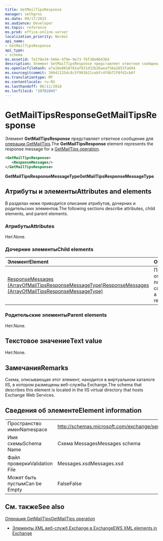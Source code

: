 ```yaml
---
title: GetMailTipsResponse
manager: sethgros
ms.date: 09/17/2015
ms.audience: Developer
ms.topic: reference
ms.prod: office-online-server
localization_priority: Normal
api_name:
- GetMailTipsResponse
api_type:
- schema
ms.assetid: fe270e34-566e-4f9e-9e73-fbf38e06436d
description: Элемент GetMailTipsResponse представляет ответное сообщение для операции GetMailTips.
ms.openlocfilehash: e7a18e8818761af931d32b26aeaf58a2853fa684
ms.sourcegitcommit: 34041125dc8c5f993b21cebfc4f8b72f0fd2cb6f
ms.translationtype: MT
ms.contentlocale: ru-RU
ms.lasthandoff: 06/11/2018
ms.locfileid: "19762845"
---
```

# <a name="getmailtipsresponse"></a><span data-ttu-id="2141b-103">GetMailTipsResponse</span><span class="sxs-lookup"><span data-stu-id="2141b-103">GetMailTipsResponse</span></span>

<span data-ttu-id="2141b-104">Элемент **GetMailTipsResponse** представляет ответное сообщение для [операции GetMailTips](getmailtips-operation.md).</span><span class="sxs-lookup"><span data-stu-id="2141b-104">The **GetMailTipsResponse** element represents the response message for a [GetMailTips operation](getmailtips-operation.md).</span></span>
  
```XML
<GetMailTipsResponse>
   <ResponseMessages/>
</GetMailTipsResponse>
```

 <span data-ttu-id="2141b-105">**GetMailTipsResponseMessageType**</span><span class="sxs-lookup"><span data-stu-id="2141b-105">**GetMailTipsResponseMessageType**</span></span>
## <a name="attributes-and-elements"></a><span data-ttu-id="2141b-106">Атрибуты и элементы</span><span class="sxs-lookup"><span data-stu-id="2141b-106">Attributes and elements</span></span>

<span data-ttu-id="2141b-107">В разделах ниже приводится описание атрибутов, дочерних и родительских элементов.</span><span class="sxs-lookup"><span data-stu-id="2141b-107">The following sections describe attributes, child elements, and parent elements.</span></span>
  
### <a name="attributes"></a><span data-ttu-id="2141b-108">Атрибуты</span><span class="sxs-lookup"><span data-stu-id="2141b-108">Attributes</span></span>

<span data-ttu-id="2141b-109">Нет.</span><span class="sxs-lookup"><span data-stu-id="2141b-109">None.</span></span>
  
### <a name="child-elements"></a><span data-ttu-id="2141b-110">Дочерние элементы</span><span class="sxs-lookup"><span data-stu-id="2141b-110">Child elements</span></span>

|<span data-ttu-id="2141b-111">**Элемент**</span><span class="sxs-lookup"><span data-stu-id="2141b-111">**Element**</span></span>|<span data-ttu-id="2141b-112">**Описание**</span><span class="sxs-lookup"><span data-stu-id="2141b-112">**Description**</span></span>|
|:-----|:-----|
|[<span data-ttu-id="2141b-113">ResponseMessages (ArrayOfMailTipsResponseMessageType)</span><span class="sxs-lookup"><span data-stu-id="2141b-113">ResponseMessages (ArrayOfMailTipsResponseMessageType)</span></span>](responsemessages-arrayofmailtipsresponsemessagetype.md) <br/> |<span data-ttu-id="2141b-114">Представляет список ответа советы почтовых сообщений.</span><span class="sxs-lookup"><span data-stu-id="2141b-114">Represents a list of mail tips response messages.</span></span>  <br/> |
   
### <a name="parent-elements"></a><span data-ttu-id="2141b-115">Родительские элементы</span><span class="sxs-lookup"><span data-stu-id="2141b-115">Parent elements</span></span>

<span data-ttu-id="2141b-116">Нет.</span><span class="sxs-lookup"><span data-stu-id="2141b-116">None.</span></span>
  
## <a name="text-value"></a><span data-ttu-id="2141b-117">Текстовое значение</span><span class="sxs-lookup"><span data-stu-id="2141b-117">Text value</span></span>

<span data-ttu-id="2141b-118">Нет.</span><span class="sxs-lookup"><span data-stu-id="2141b-118">None.</span></span>
  
## <a name="remarks"></a><span data-ttu-id="2141b-119">Замечания</span><span class="sxs-lookup"><span data-stu-id="2141b-119">Remarks</span></span>

<span data-ttu-id="2141b-120">Схема, описывающая этот элемент, находится в виртуальном каталоге IIS, в котором размещены веб-службы Exchange.</span><span class="sxs-lookup"><span data-stu-id="2141b-120">The schema that describes this element is located in the IIS virtual directory that hosts Exchange Web Services.</span></span>
  
## <a name="element-information"></a><span data-ttu-id="2141b-121">Сведения об элементе</span><span class="sxs-lookup"><span data-stu-id="2141b-121">Element information</span></span>

|||
|:-----|:-----|
|<span data-ttu-id="2141b-122">Пространство имен</span><span class="sxs-lookup"><span data-stu-id="2141b-122">Namespace</span></span>  <br/> |http://schemas.microsoft.com/exchange/services/2006/messages  <br/> |
|<span data-ttu-id="2141b-123">Имя схемы</span><span class="sxs-lookup"><span data-stu-id="2141b-123">Schema Name</span></span>  <br/> |<span data-ttu-id="2141b-124">Схема Messages</span><span class="sxs-lookup"><span data-stu-id="2141b-124">Messages schema</span></span>  <br/> |
|<span data-ttu-id="2141b-125">Файл проверки</span><span class="sxs-lookup"><span data-stu-id="2141b-125">Validation File</span></span>  <br/> |<span data-ttu-id="2141b-126">Messages.xsd</span><span class="sxs-lookup"><span data-stu-id="2141b-126">Messages.xsd</span></span>  <br/> |
|<span data-ttu-id="2141b-127">Может быть пустым</span><span class="sxs-lookup"><span data-stu-id="2141b-127">Can be Empty</span></span>  <br/> |<span data-ttu-id="2141b-128">False</span><span class="sxs-lookup"><span data-stu-id="2141b-128">False</span></span>  <br/> |
   
## <a name="see-also"></a><span data-ttu-id="2141b-129">См. также</span><span class="sxs-lookup"><span data-stu-id="2141b-129">See also</span></span>



[<span data-ttu-id="2141b-130">Операция GetMailTips</span><span class="sxs-lookup"><span data-stu-id="2141b-130">GetMailTips operation</span></span>](getmailtips-operation.md)


- [<span data-ttu-id="2141b-131">Элементы XML веб-служб Exchange в Exchange</span><span class="sxs-lookup"><span data-stu-id="2141b-131">EWS XML elements in Exchange</span></span>](ews-xml-elements-in-exchange.md)

